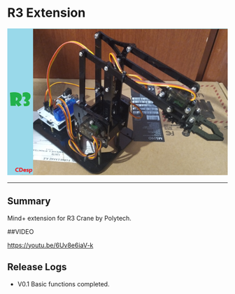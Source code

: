 # R3 Extension


![](./arduinoC/_images/featured.png)

---------------------------------------------------------


## Summary
Mind+ extension for R3 Crane by Polytech.

##VIDEO

https://youtu.be/6Uv8e6iaV-k

## Release Logs
* V0.1  Basic functions completed.
